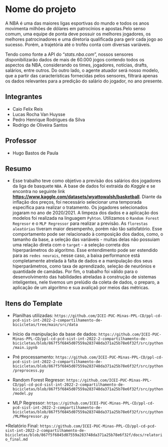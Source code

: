 # Nome do projeto

A NBA é uma das maiores ligas esportivas do mundo e todos os anos movimenta milhões de dólares em patrocínios e apostas.Pelo senso comum, uma equipe de ponta deve possuir os melhores jogadores, os melhores patrocinadores e uma diretoria qualificada para gerir cada jogo ao sucesso. Porém, a trajetória até o troféu conta com diversas variáveis.

Tendo como fonte a API do “*stats.nba.com*”, nossos sensores disponibilizarão dados de mais de 60.000 jogos contendo todos os aspectos da NBA, considerando os times, jogadores, notícias, drafts, salários, entre outros. Do outro lado, o agente atuador será nosso modelo, que a partir das características fornecidas pelos sensores, filtrará apenas os dados relevantes para a predição do salário do jogador, no ano presente.

## Integrantes

* Caio Felix Reis
* Lucas Rocha Van Huysse
* Pedro Henrique Rodrigues da Silva
* Rodrigo de Oliveira Santos

## Professor

* Hugo Bastos de Paula

## Resumo

* Esse trabalho teve como objetivo a previsão dos salários dos jogadores da liga de basquete ``NBA``. A base de dados foi extraída do _Kaggle_ e se encontra no seguinte link **https://www.kaggle.com/datasets/wyattowalsh/basketball**. Diante da inflação dos preços, foi necessário selecionar uma temporada específica para realizar o tratamento. Os jogadores selecionados jogaram no ano de 2020/2021. A limpeza dos dados e a aplicação dos modelos foi realizada na linguagem ``Pyhton``. Utilizamos o ``Random Forest Regresor`` e o ``MLP Regressor`` para realizar a previsão. As ``florestas aleatórias`` tiveram maior desempenho, porém não tão satisfatório. Esse comportamento pode ser relacionado à composição dos dados, como, o tamanho da base, a seleção das variáveis - muitas delas não possuiam uma relação direta com o ``target`` - a seleção correta dos hiperparâmetros do algoritmo. Esse entendimento pode ser estendido para as ``redes neurais``, nesse caso, a baixa performance está completamente atrelada à falta de dados e a manipulação dos seus hiperparâmetros, como taxa de aprendizado, seleção de neurônios e quantidade de camádas. Por fim, o trabalho foi válido para o desenvolvimento das habilidades atreladas à construção de sistemas inteligentes, nele tivemos um prelúdio da coleta de dados, o preparo, a aplicação de um algoritmo e sua avaliçaõ por meios das métricas.

## Itens do Template

* Planilhas utilizadas:
``https://github.com/ICEI-PUC-Minas-PPL-CD/ppl-cd-pcd-sist-int-2022-2-compartilhamento-de-bicicletas/tree/main/src/data``

* Início da manipulação da base de dados:
``https://github.com/ICEI-PUC-Minas-PPL-CD/ppl-cd-pcd-sist-int-2022-2-compartilhamento-de-bicicletas/blob/867f5f6845d07559a283748da371a25b78e6f32f/src/python/main.ipynb``

* Pré processamento:
``https://github.com/ICEI-PUC-Minas-PPL-CD/ppl-cd-pcd-sist-int-2022-2-compartilhamento-de-bicicletas/blob/867f5f6845d07559a283748da371a25b78e6f32f/src/python/preprocess.py``

* Random Forest Regresor:
``https://github.com/ICEI-PUC-Minas-PPL-CD/ppl-cd-pcd-sist-int-2022-2-compartilhamento-de-bicicletas/blob/867f5f6845d07559a283748da371a25b78e6f32f/src/python/model.py``

* MLP Regressor:
``https://github.com/ICEI-PUC-Minas-PPL-CD/ppl-cd-pcd-sist-int-2022-2-compartilhamento-de-bicicletas/blob/867f5f6845d07559a283748da371a25b78e6f32f/src/python/MLPRegressor.py``

*Relatório Final:
``https://github.com/ICEI-PUC-Minas-PPL-CD/ppl-cd-pcd-sist-int-2022-2-compartilhamento-de-bicicletas/blob/867f5f6845d07559a283748da371a25b78e6f32f/docs/relatorio_final.md``


